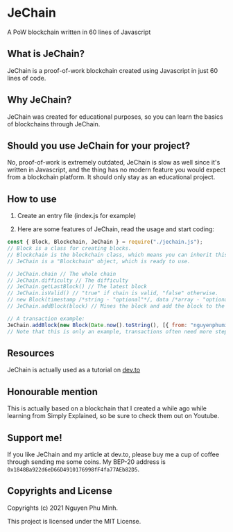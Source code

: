 # JeChain
A PoW blockchain written in 60 lines of Javascript

## What is JeChain?
JeChain is a proof-of-work blockchain created using Javascript in just 60 lines of code.

## Why JeChain?
JeChain was created for educational purposes, so you can learn the basics of blockchains through JeChain.

## Should you use JeChain for your project?
No, proof-of-work is extremely outdated, JeChain is slow as well since it's written in Javascript, and the thing has no modern feature you would expect from a blockchain platform. It should only stay as an educational project.

## How to use
1. Create an entry file (index.js for example)

2. Here are some features of JeChain, read the usage and start coding:
```js
const { Block, Blockchain, JeChain } = require("./jechain.js");
// Block is a class for creating blocks.
// Blockchain is the blockchain class, which means you can inherit this class and upgrade JeChain if you want.
// JeChain is a "Blockchain" object, which is ready to use.

// JeChain.chain // The whole chain
// JeChain.difficulty // The difficulty
// JeChain.getLastBlock() // The latest block
// JeChain.isValid() // "true" if chain is valid, "false" otherwise.
// new Block(timestamp /*string - "optional"*/, data /*array - "optional"*/) // Creates a new "Block" object.
// JeChain.addBlock(block) // Mines the block and add the block to the chain.

// A transaction example:
JeChain.addBlock(new Block(Date.now().toString(), [{ from: "nguyenphuminh", to: "girlfriend", amount: 100 }]));
// Note that this is only an example, transactions often need more steps before being pushed to the chain.
```

## Resources
JeChain is actually used as a tutorial on [dev.to](https://dev.to/freakcdev297/creating-a-blockchain-in-60-lines-of-javascript-5fka)

## Honourable mention
This is actually based on a blockchain that I created a while ago while learning from Simply Explained, so be sure to check them out on Youtube.

## Support me!
If you like JeChain and my article at dev.to, please buy me a cup of coffee through sending me some coins. My BEP-20 address is `0x1848Ba922d6eD66D4910176998fF4fa77AEb82D5`.

## Copyrights and License
Copyrights (c) 2021 Nguyen Phu Minh.

This project is licensed under the MIT License.
